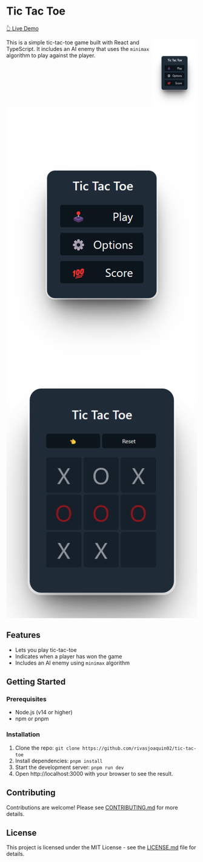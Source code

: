 # Tic Tac Toe

[👆 Live Demo](https://tic-tac-toe-ai-nine.vercel.app/)

<img src="screenshots/main.png" align="right"
     alt="Size Limit logo by Anton Lovchikov" width="120" height="178">


This is a simple tic-tac-toe game built with React and TypeScript. It includes an AI enemy that uses the `minimax` algorithm to play against the player.

![Main](screenshots/main.png)
![Game](screenshots/game.png)


## Features

- Lets you play tic-tac-toe
- Indicates when a player has won the game
- Includes an AI enemy using `minimax` algorithm

## Getting Started

### Prerequisites

- Node.js (v14 or higher)
- npm or pnpm

### Installation

1. Clone the repo: `git clone https://github.com/rivasjoaquin02/tic-tac-toe`
2. Install dependencies: `pnpm install`
3. Start the development server: `pnpm run dev`
4. Open http://localhost:3000 with your browser to see the result.

## Contributing

Contributions are welcome! Please see [CONTRIBUTING.md](CONTRIBUTING.md) for more details.

## License

This project is licensed under the MIT License - see the [LICENSE.md](LICENSE.md) file for details.